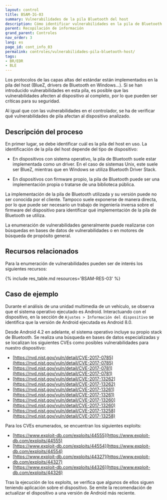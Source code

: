 ```yaml
---
layout: control
title: BSAM-IG-03
summary: Vulnerabilidades de la pila Bluetooth del host
description: Cómo identificar vulnerabilidades en la pila de Bluetooth del host para garantizar la seguridad de tu dispositivo.
parent: Recopilación de información
grand_parent: Controles
nav_order: 3
lang: es
page_id: cont_info_03
permalink: controles/vulnerabilidades-pila-bluetooth-host/
tags:
- BR/EDR
- BLE
---
```



Los protocolos de las capas altas del estándar están implementados en la pila del host (BlueZ, drivers de Bluetooth en Windows…). Si se han introducido vulnerabilidades en esta pila, es posible que las vulnerabilidades afecten al dispositivo al completo, por lo que pueden ser críticas para su seguridad.

Al igual que con las vulnerabilidades en el controlador, se ha de verificar qué vulnerabilidades de pila afectan al dispositivo analizado.

## Descripción del proceso

En primer lugar, se debe identificar cuál es la pila del host en uso. La identificación de la pila del host depende del tipo de dispositivo:

* En dispositivos con sistema operativo, la pila de Bluetooth suele estar implementada como un driver. En el caso de sistemas Unix, este suele ser BlueZ, mientras que en Windows se utiliza Bluetooth Driver Stack.

* En dispositivos con firmware propio, la pila de Bluetooth puede ser una implementación propia o tratarse de una biblioteca pública.

La implementación de la pila de Bluetooth utilizada y su versión puede no ser conocida por el cliente. Tampoco suele exponerse de manera directa, por lo que puede ser necesario un trabajo de ingeniería inversa sobre el firmware del dispositivo para identificar qué implementación de la pila de Bluetooth se utiliza.

La enumeración de vulnerabilidades generalmente puede realizarse con búsquedas en bases de datos de vulnerabilidades o en motores de búsqueda de propósito general.

## Recursos relacionados

Para la enumeración de vulnerabilidades pueden ser de interés los siguientes recursos:

{% include res_table.md resources='BSAM-RES-03' %}

## Caso de ejemplo

Durante el análisis de una unidad multimedia de un vehículo, se observa que el sistema operativo ejecutado es Android. Interactuando con el dispositivo, en la sección de `Ajustes > Información del dispositivo` se identifica que la versión de Android ejecutada es Android 8.0.

Desde Android 4.2 en adelante, el sistema operativo incluye su propio stack de Bluetooth. Se realiza una búsqueda en bases de datos especializadas y se localizan los siguientes CVEs como posibles vulnerabilidades para nuestro dispositivo:

* [https://nvd.nist.gov/vuln/detail/CVE-2017-0785](https://nvd.nist.gov/vuln/detail/CVE-2017-0785)
* [https://nvd.nist.gov/vuln/detail/CVE-2017-0781](https://nvd.nist.gov/vuln/detail/CVE-2017-0781)
* [https://nvd.nist.gov/vuln/detail/CVE-2017-13262](https://nvd.nist.gov/vuln/detail/CVE-2017-13262)
* [https://nvd.nist.gov/vuln/detail/CVE-2017-13261](https://nvd.nist.gov/vuln/detail/CVE-2017-13261)
* [https://nvd.nist.gov/vuln/detail/CVE-2017-13260](https://nvd.nist.gov/vuln/detail/CVE-2017-13260)
* [https://nvd.nist.gov/vuln/detail/CVE-2017-13258](https://nvd.nist.gov/vuln/detail/CVE-2017-13258)

Para los CVEs enumerados, se encuentran los siguientes exploits:

* [https://www.exploit-db.com/exploits/44555](https://www.exploit-db.com/exploits/44555)
* [https://www.exploit-db.com/exploits/44554](https://www.exploit-db.com/exploits/44554)
* [https://www.exploit-db.com/exploits/44327](https://www.exploit-db.com/exploits/44327)
* [https://www.exploit-db.com/exploits/44326](https://www.exploit-db.com/exploits/44326)

Tras la ejecución de los exploits, se verifica que algunos de ellos siguen teniendo aplicación sobre el dispositivo. Se emite la recomendación de actualizar el dispositivo a una versión de Android más reciente.
